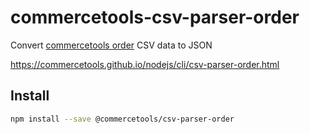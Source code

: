# commercetools-csv-parser-order

Convert [commercetools order](https://dev.commercetools.com/http-api-projects-orders.html) CSV data to JSON

https://commercetools.github.io/nodejs/cli/csv-parser-order.html

## Install

```bash
npm install --save @commercetools/csv-parser-order
```
